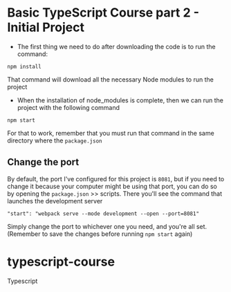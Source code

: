 # Basic TypeScript Course part 2 - Initial Project

* The first thing we need to do after downloading the code is to run the command:

```
npm install
```
That command will download all the necessary Node modules to run the project


* When the installation of node_modules is complete, then we can run the project with the following command

```
npm start
```
For that to work, remember that you must run that command in the same directory where the ```package.json```

## Change the port
By default, the port I've configured for this project is ```8081```, but if you need to change it because your computer might be using that port, you can do so by opening the ```package.json``` >> scripts. There you'll see the command that launches the development server

```
"start": "webpack serve --mode development --open --port=8081"
```

Simply change the port to whichever one you need, and you're all set. (Remember to save the changes before running ```npm start``` again)


# typescript-course
Typescript
